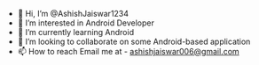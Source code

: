 - 👋 Hi, I’m @AshishJaiswar1234
- 👀 I’m interested in Android Developer 
- 🌱 I’m currently learning Android
- 💞️ I’m looking to collaborate on some Android-based application 
- 📫 How to reach  Email me at - ashishjaiswar006@gmail.com

<!---
AshishJaiswar1234/AshishJaiswar1234 is a ✨ particular ✨ repository because its `README.md` (this file) appears on your GitHub profile.
You can click the Preview link to take a look at your changes.
--->
